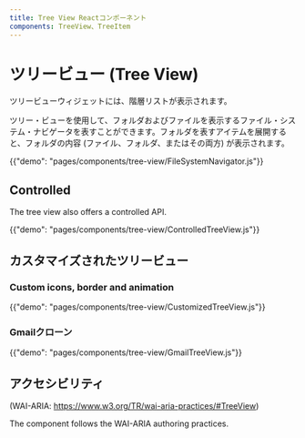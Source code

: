 ```yaml
---
title: Tree View Reactコンポーネント
components: TreeView、TreeItem
---
```


# ツリービュー (Tree View)

<p class="description">ツリービューウィジェットには、階層リストが表示されます。</p>

ツリー・ビューを使用して、フォルダおよびファイルを表示するファイル・システム・ナビゲータを表すことができます。フォルダを表すアイテムを展開すると、フォルダの内容 (ファイル、フォルダ、またはその両方) が表示されます。

{{"demo": "pages/components/tree-view/FileSystemNavigator.js"}}

## Controlled

The tree view also offers a controlled API.

{{"demo": "pages/components/tree-view/ControlledTreeView.js"}}

## カスタマイズされたツリービュー

### Custom icons, border and animation

{{"demo": "pages/components/tree-view/CustomizedTreeView.js"}}

### Gmailクローン

{{"demo": "pages/components/tree-view/GmailTreeView.js"}}

## アクセシビリティ

(WAI-ARIA: https://www.w3.org/TR/wai-aria-practices/#TreeView)

The component follows the WAI-ARIA authoring practices.